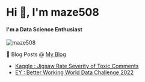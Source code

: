 <h1> Hi 👋, I'm maze508</h1>
<h4>I'm a Data Science Enthusiast</h4>

<p align="left"> <img src="https://komarev.com/ghpvc/?username=maze508&label=Profile%20views&color=0e75b6&style=flat" alt="maze508" /> </p>

📝 Blog Posts @ [My Blog](https://maze508.github.io/)
- [Kaggle : Jigsaw Rate Severity of Toxic Comments](https://maze508.github.io/2022/03/15/Jigsaw_4.html)
- [EY : Better Working World Data Challenge 2022](https://maze508.github.io/2022/07/09/BWWDC.html)
